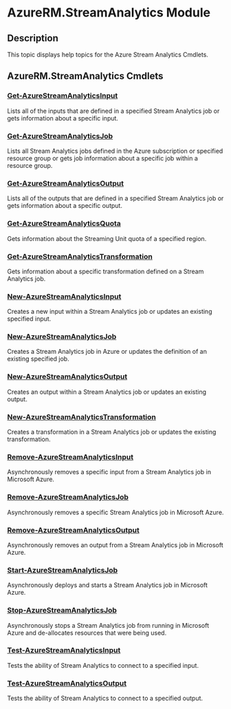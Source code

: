 ﻿---
Module Name: AzureRM.StreamAnalytics
Module Guid: D48CF693-4125-4D2D-8790-1514F44CE325
Download Help Link: http://go.microsoft.com/fwlink/?linkid=390762
Help Version: 2.0.2.0
Locale: en-US
---

# AzureRM.StreamAnalytics Module
## Description
This topic displays help topics for the Azure Stream Analytics Cmdlets.

## AzureRM.StreamAnalytics Cmdlets
### [Get-AzureStreamAnalyticsInput](Get-AzureStreamAnalyticsInput.md)
Lists all of the inputs that are defined in a specified Stream Analytics job or gets information about a specific input.

### [Get-AzureStreamAnalyticsJob](Get-AzureStreamAnalyticsJob.md)
Lists all Stream Analytics jobs defined in the Azure subscription or specified resource group or gets job information about a specific job within a resource group.

### [Get-AzureStreamAnalyticsOutput](Get-AzureStreamAnalyticsOutput.md)
Lists all of the outputs that are defined in a specified Stream Analytics job or gets information about a specific output.

### [Get-AzureStreamAnalyticsQuota](Get-AzureStreamAnalyticsQuota.md)
Gets information about the Streaming Unit quota of a specified region.

### [Get-AzureStreamAnalyticsTransformation](Get-AzureStreamAnalyticsTransformation.md)
Gets information about a specific transformation defined on a Stream Analytics job.

### [New-AzureStreamAnalyticsInput](New-AzureStreamAnalyticsInput.md)
Creates a new input within a Stream Analytics job or updates an existing specified input.

### [New-AzureStreamAnalyticsJob](New-AzureStreamAnalyticsJob.md)
Creates a Stream Analytics job in Azure or updates the definition of an existing specified job.

### [New-AzureStreamAnalyticsOutput](New-AzureStreamAnalyticsOutput.md)
Creates an output within a Stream Analytics job or updates an existing output.

### [New-AzureStreamAnalyticsTransformation](New-AzureStreamAnalyticsTransformation.md)
Creates a transformation in a Stream Analytics job or updates the existing transformation.

### [Remove-AzureStreamAnalyticsInput](Remove-AzureStreamAnalyticsInput.md)
Asynchronously removes a specific input from a Stream Analytics job in Microsoft Azure.

### [Remove-AzureStreamAnalyticsJob](Remove-AzureStreamAnalyticsJob.md)
Asynchronously removes a specific Stream Analytics job in Microsoft Azure.

### [Remove-AzureStreamAnalyticsOutput](Remove-AzureStreamAnalyticsOutput.md)
Asynchronously removes an output from a Stream Analytics job in Microsoft Azure.

### [Start-AzureStreamAnalyticsJob](Start-AzureStreamAnalyticsJob.md)
Asynchronously deploys and starts a Stream Analytics job in Microsoft Azure.

### [Stop-AzureStreamAnalyticsJob](Stop-AzureStreamAnalyticsJob.md)
Asynchronously stops a Stream Analytics job from running in Microsoft Azure and de-allocates resources that were being used.

### [Test-AzureStreamAnalyticsInput](Test-AzureStreamAnalyticsInput.md)
Tests the ability of Stream Analytics to connect to a specified input.

### [Test-AzureStreamAnalyticsOutput](Test-AzureStreamAnalyticsOutput.md)
Tests the ability of Stream Analytics to connect to a specified output.



